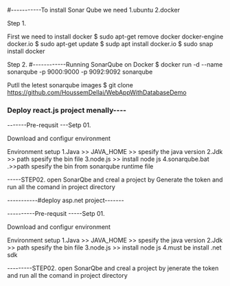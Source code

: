 #-----------To install Sonar Qube we need
1.ubuntu 
2.docker 

Step 1.

 First we need to install docker 
$ sudo apt-get remove docker docker-engine docker.io
$ sudo apt-get update
$ sudp apt install docker.io
$ sudo snap install docker

Step 2.
#------------Running SonarQube on Docker
$ docker run -d --name sonarqube -p 9000:9000 -p 9092:9092 sonarqube

Putll the letest sonarqube images
$ git clone https://github.com/HoussemDellai/WebAppWithDatabaseDemo


### Deploy react.js project menally----

-------Pre-requsit
---Setp 01.

Download and configur environment

Environment setup
1.Java >> JAVA_HOME >> spesify the java version
2.Jdk  >> path spesify the bin file
3.node.js >> install node js
4.sonarqube.bat .>>path spesify the bin from sonarqube runtime file


-----STEP02.
open SonarQbe and creal a project by Generate the token and run all the comand in project directory




-----------#deploy asp.net project-------

----------Pre-requsit
-----Setp 01.

Download and configur environment

Environment setup
1.Java >> JAVA_HOME >> spesify the java version
2.Jdk  >> path spesify the bin file
3.node.js >> install node js
4.must be install .net sdk


---------STEP02.
open SonarQbe and creal a project by jenerate the token and run all the comand in project directory
